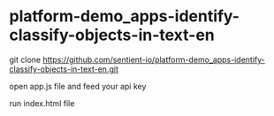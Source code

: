 # platform-demo_apps-identify-classify-objects-in-text-en

git clone https://github.com/sentient-io/platform-demo_apps-identify-classify-objects-in-text-en.git

open app.js file and feed your api key

run index.html file
